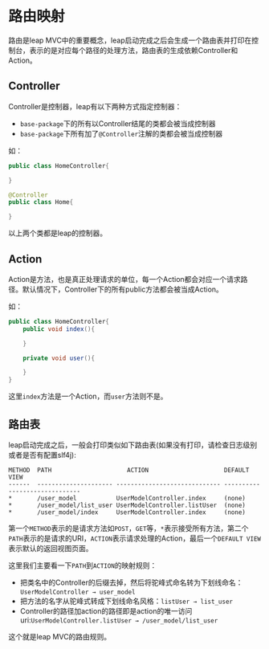 # 路由映射

路由是leap MVC中的重要概念，leap启动完成之后会生成一个路由表并打印在控制台，表示的是对应每个路径的处理方法，路由表的生成依赖Controller和Action。

## Controller

Controller是控制器，leap有以下两种方式指定控制器：

* `base-package`下的所有以Controller结尾的类都会被当成控制器
* `base-package`下所有加了`@Controller`注解的类都会被当成控制器

如：

```java
public class HomeController{

}

@Controller
public class Home{

}
```

以上两个类都是leap的控制器。

## Action

Action是方法，也是真正处理请求的单位，每一个Action都会对应一个请求路径。默认情况下，Controller下的所有public方法都会被当成Action。

如：

```java
public class HomeController{
    public void index(){

    }

    private void user(){

    }
}
```

这里`index`方法是一个Action，而`user`方法则不是。

## 路由表

leap启动完成之后，一般会打印类似如下路由表(如果没有打印，请检查日志级别或者是否有配置slf4j):

```
METHOD  PATH                     ACTION                     DEFAULT VIEW
------  --------------------- ----------------------------- ------------------------------
*       /user_model           UserModelController.index     (none)
*       /user_model/list_user UserModelController.listUser  (none)
*       /user_model/index     UserModelController.index     (none)
```

第一个`METHOD`表示的是请求方法如`POST`，`GET`等，`*`表示接受所有方法，第二个`PATH`表示的是请求的URI，`ACTION`表示请求处理的Action，最后一个`DEFAULT VIEW`表示默认的返回视图页面。

这里我们主要看一下`PATH`到`ACTION`的映射规则：

* 把类名中的Controller的后缀去掉，然后将驼峰式命名转为下划线命名：`UserModelController → user_model`
* 把方法的名字从驼峰式转成下划线命名风格：`listUser → list_user`
* Controller的路径加action的路径即是action的唯一访问uri:`UserModelController.listUser → /user_model/list_user`

这个就是leap MVC的路由规则。